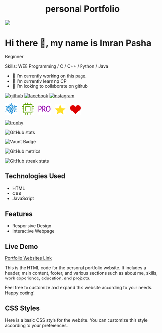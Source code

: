 <h1 align = center> personal Portfolio </h1>

![](https://scontent.fcgp27-1.fna.fbcdn.net/v/t39.30808-6/457802278_1048197663520615_257112649874530124_n.jpg?stp=cp6_dst-jpg_p526x296&_nc_cat=106&ccb=1-7&_nc_sid=a5f93a&_nc_ohc=LeJ4oLrx8NIQ7kNvgFgL5yb&_nc_ht=scontent.fcgp27-1.fna&oh=00_AYBu21i4osQIrlTt0nnXZA1_dFPD5THSFLH3kFxrMcqDqQ&oe=66F883E6)

# Hi there 👋, my name is Imran Pasha


Beginner

Skills: WEB Programming / C / C++ / Python / Java 

- 🔭 I’m currently working on this page. 
- 🌱 I’m currently learning CP
- 👯 I’m looking to collaborate on github 


[<img src='https://cdn.jsdelivr.net/npm/simple-icons@3.0.1/icons/github.svg' alt='github' height='40'>](https://github.com/imranPasha247/)  [<img src='https://cdn.jsdelivr.net/npm/simple-icons@3.0.1/icons/facebook.svg' alt='facebook' height='40'>](https://www.facebook.com/IMRANsLSN)  [<img src='https://cdn.jsdelivr.net/npm/simple-icons@3.0.1/icons/instagram.svg' alt='instagram' height='40'>](https://www.instagram.com/imranpasha_247/)  

<a href='https://archiveprogram.github.com/'><img src='https://raw.githubusercontent.com/acervenky/animated-github-badges/master/assets/acbadge.gif' width='40' height='40'></a> <a href='https://docs.github.com/en/developers'><img src='https://raw.githubusercontent.com/acervenky/animated-github-badges/master/assets/devbadge.gif' width='40' height='40'></a> <a href='https://github.com/pricing'><img src='https://raw.githubusercontent.com/acervenky/animated-github-badges/master/assets/pro.gif' width='40' height='40'></a> <a href='https://stars.github.com/'><img src='https://raw.githubusercontent.com/acervenky/animated-github-badges/master/assets/starbadge.gif' width='35' height='35'></a> <a href='https://docs.github.com/en/github/supporting-the-open-source-community-with-github-sponsors'><img src='https://raw.githubusercontent.com/acervenky/animated-github-badges/master/assets/sponsorbadge.gif' width='35' height='35'></a> 

[![trophy](https://github-profile-trophy.vercel.app/?username=imranpasha247)](https://github.com/ryo-ma/github-profile-trophy)

![GitHub stats](https://github-readme-stats.vercel.app/api?username=imranpasha247&show_icons=true)  

![Vaunt Badge](https://api.vaunt.dev/v1/github/entities/imranpasha247/contributions?format=svg&private=false)  

![GitHub metrics](https://metrics.lecoq.io/imranpasha247)  

![GitHub streak stats](https://streak-stats.demolab.com/?user=imranpasha247)
<h2>Technologies Used</h2>
<ul>
  <li>HTML</li>
  <li>CSS</li>
  <li>JavaScript</li>
</ul>

<h2>Features</h2>
<ul>
  <li>Responsive Design</li>
  <li>Interactive Webpage</li>
</ul>

<h2>Live Demo</h2>

<a href="https://imranpasha247.github.io/Portfolio/Main/portfolio/Main/">Portfolio Websites Link</a>

<p>This is the HTML code for the personal portfolio website. It includes a header, main content, footer, and various sections such as about me, skills, work experience, education, and projects. </p>

 <p>Feel free to customize and expand this website according to your needs. Happy coding!</p>

<h2>CSS Styles</h2>

<p>Here is a basic CSS style for the website. You can customize this style according to your preferences. </p>
